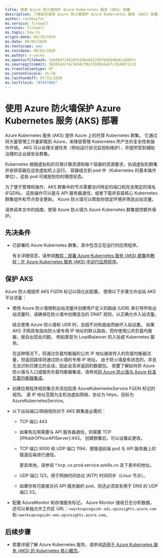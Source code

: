 ```yaml
---
title: 使用 Azure 防火墙保护 Azure Kubernetes 服务 (AKS) 部署
description: 了解如何使用 Azure 防火墙保护 Azure Kubernetes 服务 (AKS) 部署
author: rockboyfor
ms.service: firewall
services: firewall
ms.topic: how-to
origin.date: 06/30/2020
ms.date: 08/03/2020
ms.testscope: yes
ms.testdate: 08/03/2020
ms.author: v-yeche
ms.openlocfilehash: 1de08df1d5287e240e0d12997dd8d40eb1a90d7c
ms.sourcegitcommit: 362814dc7ac5b56cf0237b9016a67c35d8d72c32
ms.translationtype: HT
ms.contentlocale: zh-CN
ms.lasthandoff: 07/31/2020
ms.locfileid: "87457485"
---
```

<!--Verify Successfully-->
# <a name="use-azure-firewall-to-protect-azure-kubernetes-service-aks-deployments"></a>使用 Azure 防火墙保护 Azure Kubernetes 服务 (AKS) 部署

Azure Kubernetes 服务 (AKS) 提供 Azure 上的托管 Kubernetes 群集。 它通过将大量管理工作量卸载到 Azure，来降低管理 Kubernetes 所产生的复杂性和操作开销。 AKS 可以处理关键任务（例如运行状况监视和维护），并提供受到辅助治理的企业级安全群集。

Kubernetes 根据虚拟机的可用计算资源和每个容器的资源要求，协调虚拟机群集并安排容器在这些虚拟机上运行。 容器组合到 pod 中（Kubernetes 的基本操作单位），这些 pod 可缩放到你的理想状态。

为了便于管理和操作，AKS 群集中的节点需要访问特定的端口和完全限定的域名 (FQDN)。 这些操作可以是与 API 服务器通信，或者下载并安装核心 Kubernetes 群集组件和节点安全更新。 Azure 防火墙可以帮助你锁定环境并筛选出站流量。

请参阅本文中的指南，使用 Azure 防火墙为 Azure Kubernetes 群集提供额外保护。

## <a name="prerequisites"></a>先决条件

- 已部署的 Azure Kubernetes 群集，其中包含正在运行的应用程序。

    有关详细信息，请参阅[教程：部署 Azure Kubernetes 服务 (AKS) 群集](../aks/tutorial-kubernetes-deploy-cluster.md)和[教程：在 Azure Kubernetes 服务 (AKS) 中运行应用程序](../aks/tutorial-kubernetes-deploy-application.md)。

## <a name="securing-aks"></a>保护 AKS

Azure 防火墙提供 AKS FQDN 标记以简化此配置。 使用以下步骤允许出站 AKS 平台流量：

- 使用 Azure 防火墙限制出站流量并创建用户定义的路由 (UDR) 来引导所有出站流量时，请确保在防火墙中创建适当的 DNAT 规则，以正确允许入站流量。 

    结合使用 Azure 防火墙和 UDR 时，会因不对称路由而破坏入站设置。 如果 AKS 子网具有指向防火墙专用 IP 地址的默认路由，而你使用公共负载均衡器，就会出现此问题。 例如类型为 LoadBalancer 的入站或 Kubernetes 服务。

    在这种情况下，将通过负载均衡器的公共 IP 地址接收传入的负载均衡器流量，但返回路径将通过防火墙的专用 IP 地址。 由于防火墙是有状态的，并且无法识别已建立的会话，因此会丢弃返回的数据包。 若要了解如何将 Azure 防火墙与入口或服务负载均衡器集成，请参阅[将 Azure 防火墙与 Azure 标准负载均衡器集成](integrate-lb.md)。
- 创建应用程序规则集合并添加启用 AzureKubernetesService FQDN 标记的规则。 源 IP 地址范围为主机池虚拟网络，协议为 https，目标为 AzureKubernetesService。
- 以下出站端口/网络规则对于 AKS 群集是必需的：

    - TCP 端口 443
    - 如果有应用需要与 API 服务器通信，则需要 TCP [IPAddrOfYourAPIServer]:443。 创建群集后，可以设置此更改。
    - TCP 端口 9000 和 UDP 端口 1194，使隧道前端 pod 与 API 服务器上的隧道后端进行通信。

        更具体地，请参阅 *.hcp.<location>.cx.prod.service.azk8s.cn 及下表中的地址。
    - UDP 端口 123，用于网络时间协议 (NTP) 时间同步（Linux 节点）。
    - 如果你有可直接访问 API 服务器的 pod，则还必须具有用于 DNS 的 UDP 端口 53。
- 配置 AzureMonitor 和存储服务标记。 Azure Monitor 接收日志分析数据。 还可以单独允许工作区 URL：`<worksapceguid>.ods.opinsights.azure.com` 和 `<worksapceguid>.oms.opinsights.azure.com`。

## <a name="next-steps"></a>后续步骤

- 若要详细了解 Azure Kubernetes 服务，请参阅[适用于 Azure Kubernetes 服务 (AKS) 的 Kubernetes 核心概念](../aks/concepts-clusters-workloads.md)。

<!-- Update_Description: new article about protect azure kubernetes service -->
<!--NEW.date: 08/03/2020-->